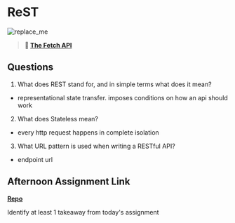 # ReST

![replace_me](https://codeworks.blob.core.windows.net/public/assets/img/illustrations/placeholder.svg)

> **📖 [The Fetch API](https://codeworksacademy.com/fs-student-guide/resources/wk4/04-Fetch)**

## Questions

1. What does REST stand for, and in simple terms what does it mean?

- representational state transfer. imposes conditions on how an api should work

2. What does Stateless mean?

- every http request happens in complete isolation

3. What URL pattern is used when writing a RESTful API?

- endpoint url

## Afternoon Assignment Link

**[Repo](https://github.com/ZachCoop/Gifted)**

Identify at least 1 takeaway from today's assignment
